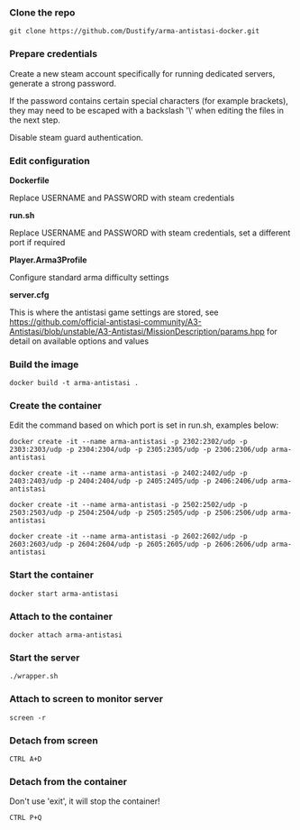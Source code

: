 ### Clone the repo

```git clone https://github.com/Dustify/arma-antistasi-docker.git```

### Prepare credentials

Create a new steam account specifically for running dedicated servers, generate a strong password.

If the password contains certain special characters (for example brackets), they may need to be escaped with a backslash '\\' when editing the files in the next step.

Disable steam guard authentication.

### Edit configuration

**Dockerfile**

Replace USERNAME and PASSWORD with steam credentials

**run.sh**

Replace USERNAME and PASSWORD with steam credentials, set a different port if required

**Player.Arma3Profile**

Configure standard arma difficulty settings

**server.cfg**

This is where the antistasi game settings are stored, see https://github.com/official-antistasi-community/A3-Antistasi/blob/unstable/A3-Antistasi/MissionDescription/params.hpp for detail on available options and values

### Build the image

```docker build -t arma-antistasi .```

### Create the container

Edit the command based on which port is set in run.sh, examples below:

```docker create -it --name arma-antistasi -p 2302:2302/udp -p 2303:2303/udp -p 2304:2304/udp -p 2305:2305/udp -p 2306:2306/udp arma-antistasi```

```docker create -it --name arma-antistasi -p 2402:2402/udp -p 2403:2403/udp -p 2404:2404/udp -p 2405:2405/udp -p 2406:2406/udp arma-antistasi```

```docker create -it --name arma-antistasi -p 2502:2502/udp -p 2503:2503/udp -p 2504:2504/udp -p 2505:2505/udp -p 2506:2506/udp arma-antistasi```

```docker create -it --name arma-antistasi -p 2602:2602/udp -p 2603:2603/udp -p 2604:2604/udp -p 2605:2605/udp -p 2606:2606/udp arma-antistasi```

### Start the container

```docker start arma-antistasi```

### Attach to the container

```docker attach arma-antistasi```

### Start the server

```./wrapper.sh```

### Attach to screen to monitor server

```screen -r```

### Detach from screen

```CTRL A+D```

### Detach from the container

Don't use 'exit', it will stop the container!

```CTRL P+Q```
